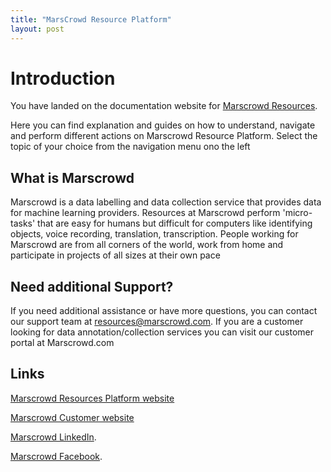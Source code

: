 ```yaml
---
title: "MarsCrowd Resource Platform"
layout: post
---
```

# Introduction
You have landed on the documentation website for [Marscrowd Resources](https://resources.marscrowd.com).

Here you can find explanation and guides on how to understand, navigate and perform different actions on Marscrowd Resource Platform. Select the topic of your choice from the navigation menu ono the left

## What is Marscrowd
Marscrowd is a data labelling and data collection service that provides data for machine learning providers. Resources at Marscrowd perform 'micro-tasks' that are easy for humans but difficult for computers like identifying objects, voice recording, translation, transcription. People working for Marscrowd are from all corners of the world, work from home and participate in projects of all sizes at their own pace

## Need additional Support?
If you need additional assistance or have more questions, you can contact our support team at resources@marscrowd.com. If you are a customer looking for data annotation/collection services you can visit our customer portal at Marscrowd.com

## Links

[Marscrowd Resources Platform website](https://resources.marscrowd.com)


[Marscrowd Customer website](https://marscrowd.com)


[Marscrowd LinkedIn](https://www.linkedin.com/company/68678745/admin/).


[Marscrowd Facebook](https://www.facebook.com/MarsCrowdAI).
